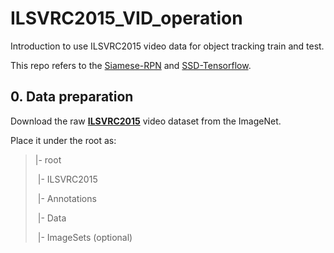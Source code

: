 # ILSVRC2015_VID_operation
Introduction to use ILSVRC2015 video data for object tracking train and test.

This repo refers to the [Siamese-RPN](https://github.com/HelloRicky123/Siamese-RPN) and [SSD-Tensorflow](https://github.com/balancap/SSD-Tensorflow).

## 0. Data preparation

Download the raw [**ILSVRC2015**]() video dataset from the ImageNet.

Place it under the root as:

>|- root
>
>​	|- ILSVRC2015
>
>​		|- Annotations
>
>​		|- Data
>
>​		|- ImageSets (optional)